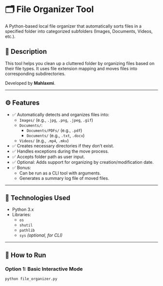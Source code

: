 # 🗂️ File Organizer Tool

A Python-based local file organizer that automatically sorts files in a specified folder into categorized subfolders (Images, Documents, Videos, etc.).

## 📌 Description

This tool helps you clean up a cluttered folder by organizing files based on their file types. It uses file extension mapping and moves files into corresponding subdirectories.

Developed by **Mahlaxmi**.

---

## ⚙️ Features

- ✅ Automatically detects and organizes files into:
  - `Images/` (e.g., `.jpg`, `.png`, `.jpeg`, `.gif`)
  - `Documents/`:
    - `Documents/PDFs/` (e.g., `.pdf`)
    - `Documents/` (e.g., `.txt`, `.docx`)
  - `Videos/` (e.g., `.mp4`, `.mkv`)
- ✅ Creates necessary directories if they don’t exist.
- ✅ Handles exceptions during the move process.
- ✅ Accepts folder path as user input.
- ✅ Optional: Adds support for organizing by creation/modification date.
- ✅ Bonus:
  - Can be run as a CLI tool with arguments.
  - Generates a summary log file of moved files.

---

## 🧰 Technologies Used

- Python 3.x
- Libraries:
  - `os`
  - `shutil`
  - `pathlib`
  - `sys` *(optional, for CLI)*

---

## 🚀 How to Run

### Option 1: Basic Interactive Mode

```bash
python file_organizer.py

